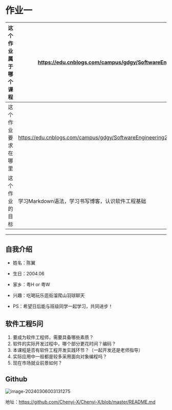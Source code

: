 # 作业一

| 这个作业属于哪个课程 | https://edu.cnblogs.com/campus/gdgy/SoftwareEngineering2024 |
| ----------------- |--------------- |
| 这个作业要求在哪里| https://edu.cnblogs.com/campus/gdgy/SoftwareEngineering2024/homework/13135 |
| 这个作业的目标 | 学习Markdown语法，学习书写博客，认识软件工程基础 |

---

## 自我介绍

- 姓名：陈翼
- 生日：2004.06

- 家乡：粤H or 粤W
- 兴趣：吃喝玩乐逛街溜爬山羽球聊天
- PS：希望日后能与班级同学一起学习，共同进步！

## 软件工程5问

1. 要成为软件工程师，需要具备哪些素质？
2. 软件的实际开发过程中，哪个部分更花时间？编码？
3. 本课程是否有软件工程开发实践环节？（一起开发还是老师指导）
4. 实际应用中一般都是较多采用面向对象编程吗？
5. 现在市场就业前景如何？

## Github

![image-20240306003131275](C:\Users\Cypol\AppData\Roaming\Typora\typora-user-images\image-20240306003131275.png)

地址：https://github.com/Chenyi-X/Chenyi-X/blob/master/README.md